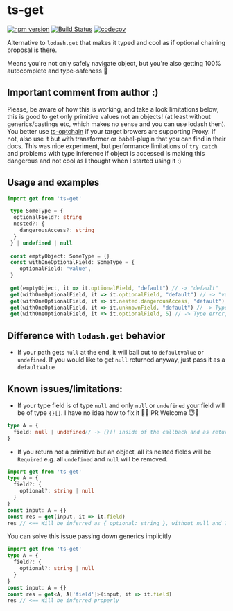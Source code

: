 # ts-get
[![npm version](https://badge.fury.io/js/ts-get.svg)](https://badge.fury.io/js/ts-get)
[![Build Status](https://travis-ci.org/RIP21/ts-get.svg?branch=master)](https://travis-ci.org/RIP21/ts-get)
[![codecov](https://codecov.io/gh/RIP21/ts-get/branch/master/graph/badge.svg)](https://codecov.io/gh/RIP21/ts-get)

Alternative to `lodash.get` that makes it typed and cool as if optional chaining proposal is there. 

Means you're not only safely navigate object, but you're also getting 100% autocomplete and type-safeness 🎉

## Important comment from author :)
Please, be aware of how this is working, and take a look limitations below, this is good to get only primitive values not an objects! (at least without generics/castings etc, which makes no sense and you can use lodash then). You better use [ts-optchain](https://github.com/rimeto/ts-optchain) if your target browers are supporting Proxy. If not, also use it but with transformer or babel-plugin that you can find in their docs.
This was nice experiment, but performance limitations of `try catch` and problems with type inference if object is accessed is making this dangerous and not cool as I thought when I started using it :)


## Usage and examples

```typescript
import get from 'ts-get'

 type SomeType = {
  optionalField?: string
  nested?: {
    dangerousAccess?: string
  }
 } | undefined | null
 
 const emptyObject: SomeType = {}
 const withOneOptionalField: SomeType = {
    optionalField: "value",
 }
 
 get(emptyObject, it => it.optionalField, "default") // -> "default"
 get(withOneOptionalField, it => it.optionalField, "default") // -> "value"
 get(withOneOptionalField, it => it.nested.dangerousAccess, "default") // -> "default"
 get(withOneOptionalField, it => it.unknownField, "default") // -> Type error, `unknownField` doesn't exist on type
 get(withOneOptionalField, it => it.optionalField, 5) // -> Type error, third argument is not assignable to type `string`
```

## Difference with `lodash.get` behavior

- If your path gets `null` at the end, it will bail out to `defaultValue` or `undefined`. 
If you would like to get `null` returned anyway, just pass it as a `defaultValue`

## Known issues/limitations:
- If your type field is of type `null` and only `null` or `undefined` your field will be of type `{}[]`. 
I have no idea how to fix it 🤷‍♂️ PR Welcome 😇🙏
```typescript
type A = {
  field: null | undefined// -> {}[] inside of the callback and as return type too
}

```
- If you return not a primitive but an object, all its nested fields will be `Required` e.g. all `undefined` and `null` will be removed.
```typescript
import get from 'ts-get'
type A = {
  field?: {
    optional?: string | null
  }
}
const input: A = {}
const res = get(input, it => it.field)
res // <== Will be inferred as { optional: string }, without null and ? (undefined) which is wrong, but seems to be impossible to infer.

```
You can solve this issue passing down generics implicitly
```typescript
import get from 'ts-get'
type A = {
  field?: {
    optional?: string | null
  }
}
const input: A = {}
const res = get<A, A['field']>(input, it => it.field)
res // <== Will be inferred properly
```
